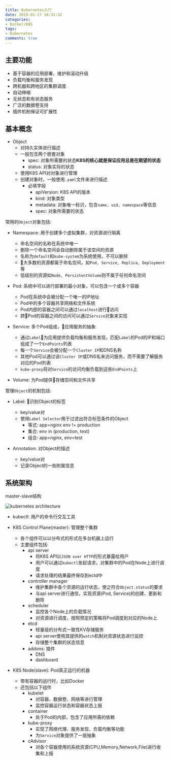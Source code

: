 ```yaml
---
title: Kubernetes入门
date: 2019-01-17 16:31:32
categories: 
- Docker/K8S
tags: 
- Kubernetes
comments: true
---
```


## 主要功能

- 基于容器的应用部署、维护和滚动升级
- 负载均衡和服务发现
- 跨机器和跨地区的集群调度
- 自动伸缩
- 无状态和有状态服务
- 广泛的数据卷支持
- 插件机制保证可扩展性

## 基本概念

- Object
  - 对持久实体进行描述
  - 一般包含两个嵌套对象
    - spec: 对象所需要的状态**K8S的核心就是保证应用总是在期望的状态**
    - status: 对象实际的状态
  - 使用K8S API对对象进行管理
  - 创建对象时，一般使用`.yaml`文件来进行描述
    - 必填字段
      - apiVersion: K8S API的版本
      - kind: 对象类型
      - metadata: 对象唯一标识，包含`name, uid, namespace`等信息
      - spec: 对象所需要的状态

常用的`Object`对象包括:

- Namespace: 用于创建多个虚拟集群，对资源进行隔离
  - 命名空间的名称在系统中唯一
  - 删除一个命名空间会自动删除属于该空间的资源
  - 名称为`default`和`kube-system`为系统使用，不可以删除
  - 大多数的资源都属于命名空间，如`Pod, Service, Replica, Deployment`等
  - 低级别的资源如`Node, PersistentVolume`则不属于任何命名空间

- Pod: 系统中可以进行部署的最小对象，可以包含一个或多个容器
  - Pod在系统中会被分配一个唯一的IP地址
  - Pod中的多个容器共享网络和文件系统
  - Pod内部的容器之间可以通过`localhost`进行访问
  - 跨Pod的容器之间的访问可以通过`Service`对象来实现

- Service: 多个Pod组成，应用服务的抽象
  - 通过`Label`为应用提供负载均衡和服务发现，匹配`Label`的Pod的IP和端口组成了一个`EndPoints`列表
  - 每一个`Service`会被分配一个`Cluster IP`和DNS名称
  - 其他Pod可以通过该`Cluster IP`或DNS名来访问服务，而不需要了解服务对应的Pod列表
  - `kube-proxy`将对`Service`的访问均衡负载到这些`EndPoints`上

- Volume: 为Pod提供存储空间和文件共享

管理`Object`的机制包括:

- Label: 识别Object的标签
  - key/value对
  - 使用`Label Selector`用于过滤出符合标签条件的Object
    - 等式: app=nginx env != production
    - 集合: env in (production, test)
    - 组合: app=nginx, env=test

- Annotation: 对Object的描述
  - key/value对
  - 记录Object的一些附属信息

## 系统架构

master-slave结构

![kubernetes architecture](/images/kubernetes_architecture.png)

- kubectl: 用户的命令行交互工具

- K8S Control Plane(master): 管理整个集群
  - 各个组件可以以分布式的形式在多台机器上运行
  - 主要组件包括:
    - api server
      - 将K8S API以`JSON over HTTP`的形式暴露给用户
      - 用户可以通过`kubectl`发起请求，对集群中的Pod在Node上进行调度
      - 请求处理的结果最终保存到ectd中
    - controller manager
      - 维护集群中各个资源的运行状态，使之符合`Object.status`的要求
      - 与api server进行通信，实现资源(Pod, Service)的创建、更新和删除
    - scheduler
      - 监控各个Node上的负载情况
      - 对资源进行调度，按照预定的策略将Pod调度到对应的Node上
    - etcd
      - 轻量级的分布式一致性KV存储服务
      - api server使用其提供的`watch`机制对资源状态进行监控
      - 存储整个集群的状态信息
    - addons: 插件
      - DNS
      - dashboard

- K8S Node(slave): Pod真正运行的机器
  - 带有容器的运行时，比如Docker
  - 还包括以下组件
    - kubelet
      - 对容器、数据卷、网络等进行管理
      - 监控容器运行状态和容器状态上报
    - container
      - 处于Pod的内部，包含了应用所需的依赖
    - kube-proxy
      - 实现了网络代理、服务发现、负载均衡等功能
      - 为`Service`对象提供了一层抽象
    - cAdvisor
      - 对各个容器使用的系统资源(CPU,Memory,Network,File)进行收集和上报